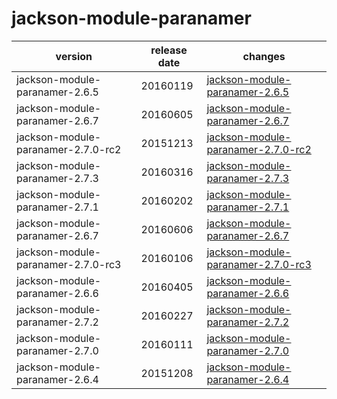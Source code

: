 # jackson-module-paranamer	


|version|release date|changes|
|---|---|---|
|jackson-module-paranamer-2.6.5|20160119|[jackson-module-paranamer-2.6.5](./jackson-module-paranamer-2.6.5-20160119.md)|
|jackson-module-paranamer-2.6.7|20160605|[jackson-module-paranamer-2.6.7](./jackson-module-paranamer-2.6.7-20160605.md)|
|jackson-module-paranamer-2.7.0-rc2|20151213|[jackson-module-paranamer-2.7.0-rc2](./jackson-module-paranamer-2.7.0-rc2-20151213.md)|
|jackson-module-paranamer-2.7.3|20160316|[jackson-module-paranamer-2.7.3](./jackson-module-paranamer-2.7.3-20160316.md)|
|jackson-module-paranamer-2.7.1|20160202|[jackson-module-paranamer-2.7.1](./jackson-module-paranamer-2.7.1-20160202.md)|
|jackson-module-paranamer-2.6.7|20160606|[jackson-module-paranamer-2.6.7](./jackson-module-paranamer-2.6.7-20160606.md)|
|jackson-module-paranamer-2.7.0-rc3|20160106|[jackson-module-paranamer-2.7.0-rc3](./jackson-module-paranamer-2.7.0-rc3-20160106.md)|
|jackson-module-paranamer-2.6.6|20160405|[jackson-module-paranamer-2.6.6](./jackson-module-paranamer-2.6.6-20160405.md)|
|jackson-module-paranamer-2.7.2|20160227|[jackson-module-paranamer-2.7.2](./jackson-module-paranamer-2.7.2-20160227.md)|
|jackson-module-paranamer-2.7.0|20160111|[jackson-module-paranamer-2.7.0](./jackson-module-paranamer-2.7.0-20160111.md)|
|jackson-module-paranamer-2.6.4|20151208|[jackson-module-paranamer-2.6.4](./jackson-module-paranamer-2.6.4-20151208.md)|

